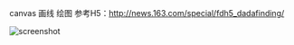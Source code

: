 canvas 画线 绘图
参考H5：http://news.163.com/special/fdh5_dadafinding/

![screenshot](https://github.com/guanm/planet/examples/drawline/blob/master/img/screenshot.jpg)